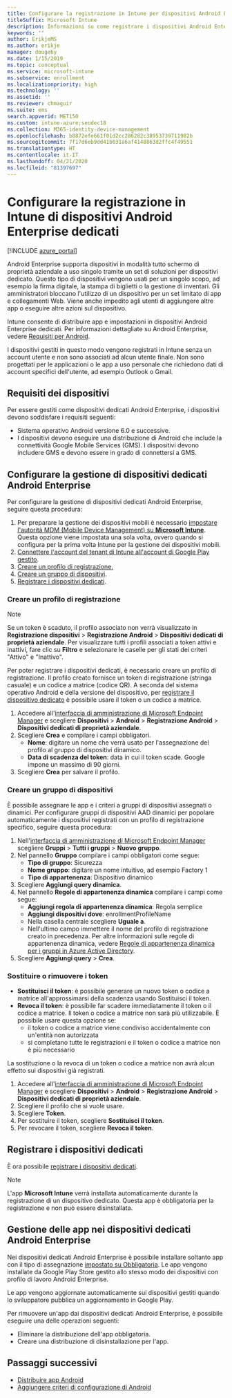 ```yaml
---
title: Configurare la registrazione in Intune per dispositivi Android Enterprise dedicati
titleSuffix: Microsoft Intune
description: Informazioni su come registrare i dispositivi Android Enterprise dedicati in Intune.
keywords: ''
author: ErikjeMS
ms.author: erikje
manager: dougeby
ms.date: 1/15/2019
ms.topic: conceptual
ms.service: microsoft-intune
ms.subservice: enrollment
ms.localizationpriority: high
ms.technology: ''
ms.assetid: ''
ms.reviewer: chmaguir
ms.suite: ems
search.appverid: MET150
ms.custom: intune-azure;seodec18
ms.collection: M365-identity-device-management
ms.openlocfilehash: b8872efe661f01d2cc286282c38953739711982b
ms.sourcegitcommit: 7f17d6eb9dd41b031a6af4148863d2ffc4f49551
ms.translationtype: HT
ms.contentlocale: it-IT
ms.lasthandoff: 04/21/2020
ms.locfileid: "81397697"
---
```

# <a name="set-up-intune-enrollment-of-android-enterprise-dedicated-devices"></a>Configurare la registrazione in Intune di dispositivi Android Enterprise dedicati

[!INCLUDE [azure_portal](../includes/azure_portal.md)]

Android Enterprise supporta dispositivi in modalità tutto schermo di proprietà aziendale a uso singolo tramite un set di soluzioni per dispositivi dedicato. Questo tipo di dispositivi vengono usati per un singolo scopo, ad esempio la firma digitale, la stampa di biglietti o la gestione di inventari. Gli amministratori bloccano l'utilizzo di un dispositivo per un set limitato di app e collegamenti Web. Viene anche impedito agli utenti di aggiungere altre app o eseguire altre azioni sul dispositivo.

Intune consente di distribuire app e impostazioni in dispositivi Android Enterprise dedicati. Per informazioni dettagliate su Android Enterprise, vedere [Requisiti per Android](https://support.google.com/work/android/answer/6174145?hl=en&ref_topic=6151012).

I dispositivi gestiti in questo modo vengono registrati in Intune senza un account utente e non sono associati ad alcun utente finale. Non sono progettati per le applicazioni o le app a uso personale che richiedono dati di account specifici dell'utente, ad esempio Outlook o Gmail.

## <a name="device-requirements"></a>Requisiti dei dispositivi

Per essere gestiti come dispositivi dedicati Android Enterprise, i dispositivi devono soddisfare i requisiti seguenti:

- Sistema operativo Android versione 6.0 e successive.
- I dispositivi devono eseguire una distribuzione di Android che include la connettività Google Mobile Services (GMS). I dispositivi devono includere GMS e devono essere in grado di connettersi a GMS.

## <a name="set-up-android-enterprise-dedicated-device-management"></a>Configurare la gestione di dispositivi dedicati Android Enterprise

Per configurare la gestione di dispositivi dedicati Android Enterprise, seguire questa procedura:

1. Per preparare la gestione dei dispositivi mobili è necessario [impostare l'autorità MDM (Mobile Device Management) su **Microsoft Intune**](../fundamentals/mdm-authority-set.md). Questa opzione viene impostata una sola volta, ovvero quando si configura per la prima volta Intune per la gestione dei dispositivi mobili.
2. [Connettere l'account del tenant di Intune all'account di Google Play gestito](connect-intune-android-enterprise.md).
3. [Creare un profilo di registrazione.](#create-an-enrollment-profile)
4. [Creare un gruppo di dispositivi](#create-a-device-group).
5. [Registrare i dispositivi dedicati](#enroll-the-dedicated-devices).

### <a name="create-an-enrollment-profile"></a>Creare un profilo di registrazione

> [!NOTE]
> Se un token è scaduto, il profilo associato non verrà visualizzato in **Registrazione dispositivi** > **Registrazione Android** > **Dispositivi dedicati di proprietà aziendale**. Per visualizzare tutti i profili associati a token attivi e inattivi, fare clic su **Filtro** e selezionare le caselle per gli stati dei criteri "Attivo" e "Inattivo". 

Per poter registrare i dispositivi dedicati, è necessario creare un profilo di registrazione. Il profilo creato fornisce un token di registrazione (stringa casuale) e un codice a matrice (codice QR). A seconda del sistema operativo Android e della versione del dispositivo, per [registrare il dispositivo dedicato](#enroll-the-dedicated-devices) è possibile usare il token o un codice a matrice.

1. Accedere all'[interfaccia di amministrazione di Microsoft Endpoint Manager](https://go.microsoft.com/fwlink/?linkid=2109431) e scegliere **Dispositivi** > **Android** > **Registrazione Android** > **Dispositivi dedicati di proprietà aziendale**.
2. Scegliere **Crea** e compilare i campi obbligatori.
    - **Nome**: digitare un nome che verrà usato per l'assegnazione del profilo al gruppo di dispositivi dinamico.
    - **Data di scadenza del token**: data in cui il token scade. Google impone un massimo di 90 giorni.
3. Scegliere **Crea** per salvare il profilo.

### <a name="create-a-device-group"></a>Creare un gruppo di dispositivi

È possibile assegnare le app e i criteri a gruppi di dispositivi assegnati o dinamici. Per configurare gruppi di dispositivi AAD dinamici per popolare automaticamente i dispositivi registrati con un profilo di registrazione specifico, seguire questa procedura:

1. Nell'[interfaccia di amministrazione di Microsoft Endpoint Manager](https://go.microsoft.com/fwlink/?linkid=2109431) scegliere **Gruppi** > **Tutti i gruppi** > **Nuovo gruppo**.
2. Nel pannello **Gruppo** compilare i campi obbligatori come segue:
    - **Tipo di gruppo**: Sicurezza
    - **Nome gruppo**: digitare un nome intuitivo, ad esempio Factory 1
    - **Tipo di appartenenza**: Dispositivo dinamico
3. Scegliere **Aggiungi query dinamica**.
4. Nel pannello **Regole di appartenenza dinamica** compilare i campi come segue:
    - **Aggiungi regola di appartenenza dinamica**: Regola semplice
    - **Aggiungi dispositivi dove**: enrollmentProfileName
    - Nella casella centrale scegliere **Uguale a**.
    - Nell'ultimo campo immettere il nome del profilo di registrazione creato in precedenza.
    Per altre informazioni sulle regole di appartenenza dinamica, vedere [Regole di appartenenza dinamica per i gruppi in Azure Active Directory](https://docs.microsoft.com/azure/active-directory/users-groups-roles/groups-dynamic-membership). 
5. Scegliere **Aggiungi query** > **Crea**.

### <a name="replace-or-remove-tokens"></a>Sostituire o rimuovere i token

- **Sostituisci il token**: è possibile generare un nuovo token o codice a matrice all'approssimarsi della scadenza usando Sostituisci il token.
- **Revoca il token**: è possibile far scadere immediatamente il token o il codice a matrice. Il token o codice a matrice non sarà più utilizzabile. È possibile usare questa opzione se:
  - il token o codice a matrice viene condiviso accidentalmente con un'entità non autorizzata
  - si completano tutte le registrazioni e il token o codice a matrice non è più necessario

La sostituzione o la revoca di un token o codice a matrice non avrà alcun effetto sui dispositivi già registrati.

1. Accedere all'[interfaccia di amministrazione di Microsoft Endpoint Manager](https://go.microsoft.com/fwlink/?linkid=2109431) e scegliere **Dispositivi** > **Android** > **Registrazione Android** > **Dispositivi dedicati di proprietà aziendale**.
2. Scegliere il profilo che si vuole usare.
3. Scegliere **Token**.
4. Per sostituire il token, scegliere **Sostituisci il token**.
5. Per revocare il token, scegliere **Revoca il token**.

## <a name="enroll-the-dedicated-devices"></a>Registrare i dispositivi dedicati

È ora possibile [registrare i dispositivi dedicati](android-dedicated-devices-fully-managed-enroll.md).

> [!NOTE]
> L'app **Microsoft Intune** verrà installata automaticamente durante la registrazione di un dispositivo dedicato.  Questa app è obbligatoria per la registrazione e non può essere disinstallata. 

## <a name="managing-apps-on-android-enterprise-dedicated-devices"></a>Gestione delle app nei dispositivi dedicati Android Enterprise

Nei dispositivi dedicati Android Enterprise è possibile installare soltanto app con il tipo di assegnazione [impostato su Obbligatoria](../apps/apps-deploy.md#assign-an-app). Le app vengono installate da Google Play Store gestito allo stesso modo dei dispositivi con profilo di lavoro Android Enterprise.

Le app vengono aggiornate automaticamente sui dispositivi gestiti quando lo sviluppatore pubblica un aggiornamento in Google Play.

Per rimuovere un'app dai dispositivi dedicati Android Enterprise, è possibile eseguire una delle operazioni seguenti:
- Eliminare la distribuzione dell'app obbligatoria.
- Creare una distribuzione di disinstallazione per l'app.

## <a name="next-steps"></a>Passaggi successivi
- [Distribuire app Android](../apps/apps-deploy.md)
- [Aggiungere criteri di configurazione di Android](../configuration/device-profiles.md)
